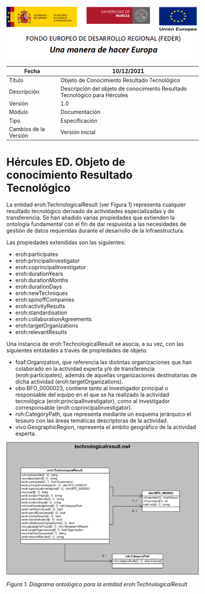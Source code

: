 ![](../../Docs/media/CabeceraDocumentosMD.png)

| Fecha         | 10/12/2021                                                   |
| ------------- | ------------------------------------------------------------ |
|Título|Objeto de Conocimiento Resultado Tecnológico| 
|Descripción|Descripción del objeto de conocimiento Resultado Tecnológico para Hércules|
|Versión|1.0|
|Módulo|Documentación|
|Tipo|Especificación|
|Cambios de la Versión|Versión inicial|

# Hércules ED. Objeto de conocimiento Resultado Tecnológico

La entidad eroh:TechnologicalResult (ver Figura 1) representa cualquier resultado tecnológico derivado de actividades especializadas y de transferencia.
Se han añadido varias propiedades que extienden la ontología fundamental con el fin de dar respuesta a las necesidades de gestión de datos requeridas durante el desarrollo de la infraestructura.

Las propiedades extendidas son las siguientes:

- eroh:participates
- eroh:principalInvestigator
- eroh:coprincipalInvestigator
- eroh:durationYears
- eroh:durationMonths
- eroh:durationDays
- eroh:newTechniques
- eroh:spinoffCompanies
- eroh:activityResults
- eroh:standardisation
- eroh:collaborationAgreements
- eroh:targetOrganizations
- eroh:relevantResults

Una instancia de eroh:TechnologicalResult se asocia, a su vez, con las siguientes entidades a través de propiedades de objeto:

- foaf:Organization, que referencia las distintas organizaciones que han colaborado en la actividad experta y/o de transferencia (eroh:participates), además de aquellas organizaciones destinatarias de dicha actividad (eroh:targetOrganizations).
- obo:BFO_0000023, contiene tanto al investigador principal o responsable del equipo en el que se ha realizado la actividad tecnológica (eroh:principalInvestigator), como al investigador corresponsable (eroh:coprincipalInvestigator).
- roh:CategoryPath, que representa mediante un esquema jerárquico el tesauro con las áreas temáticas descriptoras de la actividad.
- vivo:GeographicRegion, representa el ámbito geográfico de la actividad experta.


![](../../Docs/media/ObjetosDeConocimiento/TechnologicalResult.png)

*Figura 1. Diagrama ontológico para la entidad eroh:TechnologicalResult*
